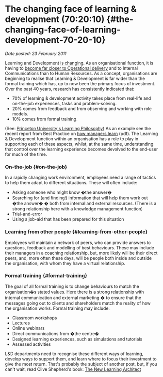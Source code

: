 # The changing face of learning & development (70:20:10) {#the-changing-face-of-learning-development-70-20-10}

_Date posted: 23 February 2011_

Learning and Development [is changing](http://www.capita-ld.co.uk/news/Pages/SkillsGapThreatensUKRecovery.aspx). As an organisational function, it is having to [become far closer to Operational delivery](http://karynromeis.blogspot.com/2010/12/operational-attitude-towards-learning.html) and to Internal Communications than to Human Resources. As a concept, organisations are beginning to realise that Learning & Development is far wider than the formal training which has, up to now been the primary focus of investment. Over the past 40 years, research has consistently indicated that:

*   70% of learning & development activity takes place from real-life and on-the-job experiences, tasks and problem-solving.
*   20% comes from feedback and from observing and working with role models.
*   10% comes from formal training.

(See: [Princeton University's Learning Philosophy](http://www.princeton.edu/hr/learning/philosophy/)) As an example see the recent report from Best Practice on [how managers learn](http://goodpractice.com/white-papers/The-Learning-and-Performance-Link--How-managers-learn--in-their-own-words.pdf) (pdf). The Learning & Development function within an organisation has a role to play in supporting each of these aspects, whilst, at the same time, understanding that control over the learning experience becomes devolved to the end-user for much of the time.

### On-the-job {#on-the-job}

In a rapidly changing work environment, employees need a range of tactics to help them adapt to different situations. These will often include:

*   Asking someone who might know �the answer�
*   Searching for (and finding!) information that will help them work out �the answer� � both from internal and external resources. (There is a strong relationship here with a knowledge management function)
*   Trial-and-error
*   Using a job-aid that has been prepared for this situation

### Learning from other people {#learning-from-other-people}

Employees will maintain a network of peers, who can provide answers to questions, feedback and modelling of best behaviours. These may include their managers in a coaching relationship, but, more likely will be their direct peers, and, more often these days, will be people both inside and outside the organisation, with whom they have a virtual relationship.

### Formal training {#formal-training}

The goal of all formal training is to change behaviours to match the organisation�s stated values. Here there is a strong relationship with internal communication and external marketing � to ensure that the messages going out to clients and shareholders match the reality of how the organisation works. Formal training may include:

*   Classroom workshops
*   Lectures
*   Online webinars
*   Direct communications from �the centre�
*   Designed learning experiences, such as simulations and tutorials
*   Assessed activities

L&D departments need to recognise these different ways of learning, develop ways to support them, and learn where to focus their investment to give the most return. That's probably the subject of another post, but, if you can't wait, read Clive Shepherd's book: [The New Learning Architect](http://onlignment.com/2011/01/meet-the-new-learning-architect/)